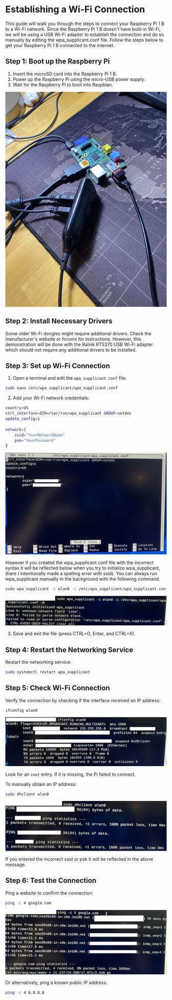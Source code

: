 # Establishing a Wi-Fi Connection

This guide will walk you through the steps to connect your Raspberry Pi 1 B to a Wi-Fi network. Since the Raspberry Pi 1 B doesn't have built-in Wi-Fi, we will be using a USB Wi-Fi adapter to establish the connection and do so manually by editing the wpa_supplicant.conf file. Follow the steps below to get your Raspberry Pi 1 B connected to the internet.

## Step 1: Boot up the Raspberry Pi

1. Insert the microSD card into the Raspberry Pi 1 B.
2. Power up the Raspberry Pi using the micro-USB power supply.
3. Wait for the Raspberry Pi to boot into Raspbian.

![Hardware Setup](/images/IMG_8580.jpg)

## Step 2: Install Necessary Drivers

Some older Wi-Fi dongles might require additional drivers. Check the manufacturer's website or forums for instructions. However, this demonstration will be done with the Ralink RT5370 USB Wi-Fi adapter which should not require any additional drivers to be installed.

## Step 3: Set up Wi-Fi Connection

1. Open a terminal and edit the `wpa_supplicant.conf` file:

```bash
sudo nano /etc/wpa_supplicant/wpa_supplicant.conf
```

2. Add your Wi-Fi network credentials:

```bash
country=US
ctrl_interface=DIR=/var/run/wpa_supplicant GROUP=netdev
update_config=1

network={
    ssid="YourNetworkName"
    psk="YourPassword"
}
```

![wpa_supplicant.conf file contents](/images/IMG_8581.jpg)

However if you created the wpa_supplicant.conf file with the incorrect syntax it will be reflected below when you try to initialize wpa_supplicant, (here I intentionally made a spelling error with ssid). You can always run wpa_supplicant manually in the background with the following command.

```bash
sudo wpa_supplicant -i wlan0 -c /etc/wpa_supplicant/wpa_supplicant.conf -B
```

![error in syntax of wpa_supplicant.conf file](/images/IMG_8591.jpg)

3. Save and exit the file (press CTRL+O, Enter, and CTRL+X).

## Step 4: Restart the Networking Service

Restart the networking service:

```bash
sudo systemctl restart wpa_supplicant
```

## Step 5: Check Wi-Fi Connection

Verify the connection by checking if the interface received an IP address:

```bash
ifconfig wlan0
```

![ifconfig wlan0 output](/images/IMG_8587.jpg)

Look for an `inet` entry. If it is missing, the Pi failed to connect.

To manually obtain an IP address:

```bash
sudo dhclient wlan0
```

![incorrect sudo dhclient wlan0 output](/images/IMG_8590.jpg)

If you entered the incorrect ssid or psk it will be reflected in the above message.

## Step 6: Test the Connection

Ping a website to confirm the connection:

```bash
ping -c 4 google.com
```

![pinging google.com](/images/IMG_8588.jpg)

Or alternatively, ping a known public IP address:

```bash
ping -c 4 8.8.8.8
```
